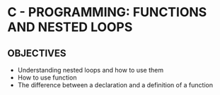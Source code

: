 # C - PROGRAMMING: FUNCTIONS AND NESTED LOOPS

## OBJECTIVES
- Understanding nested loops and how to use them
- How to use function
- The difference between a declaration and a definition of a function